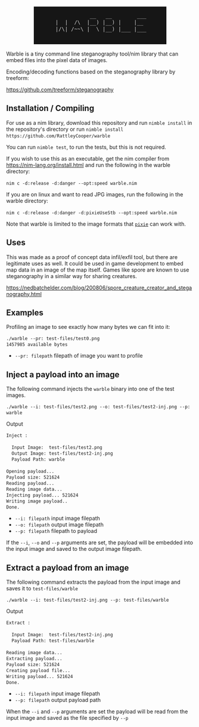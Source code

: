 <p align="center">
  <img src="warble/test-files/warble.png">
</p>

Warble is a tiny command line steganography tool/nim library that can embed files into the pixel data of images.

Encoding/decoding functions based on the steganography library by treeform:

https://github.com/treeform/steganography

## Installation / Compiling

For use as a nim library, download this repository and run `nimble install` in the repository's directory or run `nimble install https://github.com/RattleyCooper/warble`

You can run `nimble test`, to run the tests, but this is not required.

If you wish to use this as an executable, get the nim compiler from https://nim-lang.org/install.html and run the following in the warble directory:

`nim c -d:release -d:danger --opt:speed warble.nim`

If you are on linux and want to read JPG images, run the following in the warble directory:

`nim c -d:release -d:danger -d:pixieUseStb --opt:speed warble.nim`

Note that warble is limited to the image formats that [`pixie`](https://github.com/treeform/pixie) can work with.

## Uses

This was made as a proof of concept data infil/exfil tool, but there are legitimate uses as well.  It could be used in game development to embed map data in an image of the map itself.   Games like spore are known to use steganography in a similar way for sharing creatures.

https://nedbatchelder.com/blog/200806/spore_creature_creator_and_steganography.html

## Examples

Profiling an image to see exactly how many bytes we can fit into it:

```
./warble --pr: test-files/test0.png
1457985 available bytes
```

* `--pr: filepath`    filepath of image you want to profile

## Inject a payload into an image

The following command injects the `warble` binary into one of the test images.

```
./warble --i: test-files/test2.png --o: test-files/test2-inj.png --p: warble
```

Output

```
Inject : 

  Input Image:	test-files/test2.png
  Output Image:	test-files/test2-inj.png
  Payload Path:	warble

Opening payload...
Payload size: 521624
Reading payload...
Reading image data...
Injecting payload... 521624
Writing image payload..
Done.
```

* `--i: filepath`    input image filepath
* `--o: filepath`    output image filepath
* `--p: filepath`     filepath to payload

If the `--i`, `--o` and `--p` arguments are set, the payload will be embedded into the input image and saved to the output image filepath.

## Extract a payload from an image

The following command extracts the payload from the input image and saves it to `test-files/warble`

```
./warble --i: test-files/test2-inj.png --p: test-files/warble
```

Output

```
Extract : 

  Input Image:	test-files/test2-inj.png
  Payload Path:	test-files/warble

Reading image data...
Extracting payload...
Payload size: 521624
Creating payload file...
Writing payload... 521624
Done.
```

* `--i: filepath`    input image filepath
* `--p: filepath`     output payload path

When the `--i` and `--p` arguments are set the payload will be read from the input image and saved as the file specified by `--p`
